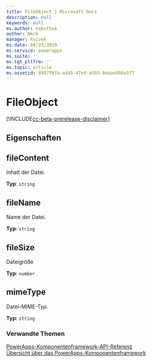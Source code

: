 ```yaml
---
title: FileObject | Microsoft Docs
description: null
keywords: null
ms.author: nabuthuk
author: Nkrb
manager: kvivek
ms.date: 04/23/2019
ms.service: powerapps
ms.suite: ''
ms.tgt_pltfrm: ''
ms.topic: article
ms.assetid: 8907f07a-ad45-47e4-a503-8eaae9bba5f7
---
```


# <a name="fileobject"></a>FileObject

[!INCLUDE[cc-beta-prerelease-disclaimer](../../../includes/cc-beta-prerelease-disclaimer.md)]

## <a name="properties"></a>Eigenschaften

## <a name="filecontent"></a>fileContent

Inhalt der Datei.

**Typ**: `string`

## <a name="filename"></a>fileName

Name der Datei.

**Typ**: `string`

## <a name="filesize"></a>fileSize

Dateigröße

**Typ**: `number`

## <a name="mimetype"></a>mimeType

Datei-MIME-Typ.

**Typ**: `string`


### <a name="related-topics"></a>Verwandte Themen

[PowerApps-Komponentenframework-API-Referenz](../reference/index.md)<br/>
[Übersicht über das PowerApps-Komponentenframework](../overview.md)